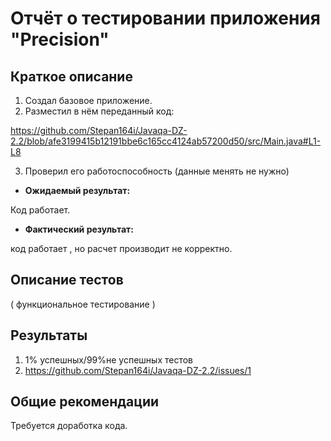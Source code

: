 # Отчёт о тестировании приложения "Precision"

## Краткое описание

1. Создал базовое приложение. 
2. Разместил в нём переданный код:

https://github.com/Stepan164i/Javaqa-DZ-2.2/blob/afe3199415b12191bbe6c165cc4124ab57200d50/src/Main.java#L1-L8

3. Проверил его работоспособность (данные менять не нужно)

- **Ожидаемый результат:**

Код работает.

- **Фактический результат:**

код работает , но расчет производит не корректно.


## Описание тестов

( функциональное тестирование ) 

## Результаты

1. 1% успешных/99%не успешных тестов
2. https://github.com/Stepan164i/Javaqa-DZ-2.2/issues/1

## Общие рекомендации

Требуется доработка  кода.